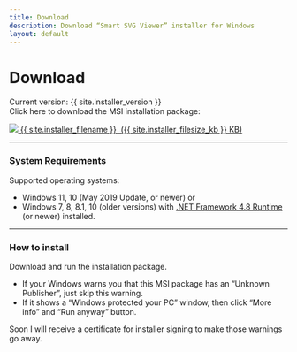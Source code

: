 ```yaml
---
title: Download
description: Download “Smart SVG Viewer” installer for Windows
layout: default
---
```


# Download
Current version: {{ site.installer_version }}\
Click here to download the MSI installation package:

<a class="btn" href="{{ site.installer_url }}">
  <img src="{{ '/images/icon_download.svg' | relative_url }}" /><span> {{ site.installer_filename }} &nbsp;({{ site.installer_filesize_kb }} KB)</span>
</a>

- - - -
### System Requirements
Supported operating systems:
- Windows 11, 10 (May 2019 Update, or newer) or
- Windows 7, 8, 8.1, 10 (older versions) with [.NET Framework 4.8 Runtime](https://dotnet.microsoft.com/download/dotnet-framework) (or newer) installed.

- - - -
### How to install
Download and run the installation package.
- If your Windows warns you that this MSI package has an “Unknown Publisher”, just skip this warning.
- If it shows а “Windows protected your PC” window, then click “More info” and “Run anyway” button.

Soon I will receive a certificate for installer signing to make those warnings go away.
